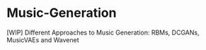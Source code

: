 # Music-Generation
[WIP] Different Approaches to Music Generation: RBMs, DCGANs, MusicVAEs and Wavenet
